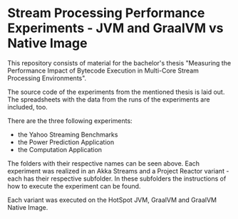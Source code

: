# Stream Processing Performance Experiments - JVM and GraalVM vs Native Image

This repository consists of material for the bachelor's thesis "Measuring the Performance Impact of Bytecode Execution in Multi-Core Stream Processing Environments".

The source code of the experiments from the mentioned thesis is laid out. The spreadsheets with the data from the runs of the experiments are included, too.

There are the three following experiments:

* the Yahoo Streaming Benchmarks
* the Power Prediction Application
* the Computation Application

The folders with their respective names can be seen above. Each experiment was realized in an Akka Streams and  a Project Reactor variant - each has their respective subfolder. In these subfolders the instructions of how to execute the experiment can be found.

Each variant was executed on the HotSpot JVM, GraalVM and GraalVM Native Image.
